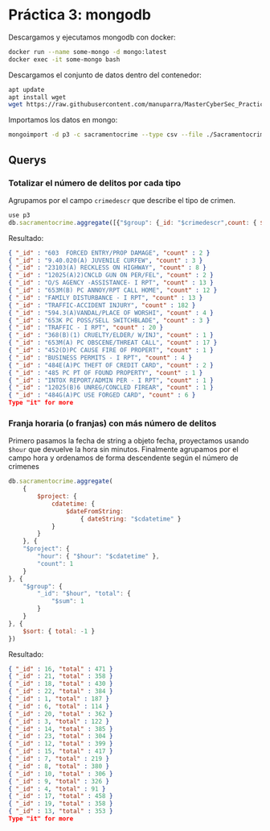 # Práctica 3: mongodb

Descargamos y ejecutamos mongodb con docker:

```sh
docker run --name some-mongo -d mongo:latest
docker exec -it some-mongo bash
```

Descargamos el conjunto de datos dentro del contenedor:

```sh
apt update
apt install wget
wget https://raw.githubusercontent.com/manuparra/MasterCyberSec_Practice/master/datasetmongodb/SacramentocrimeJanuary2006.csv
```

Importamos los datos en mongo:

```sh
mongoimport -d p3 -c sacramentocrime --type csv --file ./SacramentocrimeJanuary2006.csv --headerline
```

## Querys

### Totalizar el número de delitos por cada tipo

Agrupamos por el campo `crimedescr` que describe el tipo de crimen.

```js
use p3
db.sacramentocrime.aggregate([{"$group": {_id: "$crimedescr",count: { $sum: 1 }} }])
```

Resultado:

```json
{ "_id" : "603  FORCED ENTRY/PROP DAMAGE", "count" : 2 }
{ "_id" : "9.40.020(A) JUVENILE CURFEW", "count" : 3 }
{ "_id" : "23103(A) RECKLESS ON HIGHWAY", "count" : 8 }
{ "_id" : "12025(A)2)CNCLD GUN ON PER/FEL", "count" : 2 }
{ "_id" : "O/S AGENCY -ASSISTANCE- I RPT", "count" : 13 }
{ "_id" : "653M(B) PC ANNOY/RPT CALL HOME", "count" : 12 }
{ "_id" : "FAMILY DISTURBANCE - I RPT", "count" : 13 }
{ "_id" : "TRAFFIC-ACCIDENT INJURY", "count" : 182 }
{ "_id" : "594.3(A)VANDAL/PLACE OF WORSHI", "count" : 4 }
{ "_id" : "653K PC POSS/SELL SWITCHBLADE", "count" : 3 }
{ "_id" : "TRAFFIC - I RPT", "count" : 20 }
{ "_id" : "368(B)(1) CRUELTY/ELDER/ W/INJ", "count" : 1 }
{ "_id" : "653M(A) PC OBSCENE/THREAT CALL", "count" : 17 }
{ "_id" : "452(D)PC CAUSE FIRE OF PROPERT", "count" : 1 }
{ "_id" : "BUSINESS PERMITS - I RPT", "count" : 4 }
{ "_id" : "484E(A)PC THEFT OF CREDIT CARD", "count" : 2 }
{ "_id" : "485 PC PT OF FOUND PROPERTY", "count" : 1 }
{ "_id" : "INTOX REPORT/ADMIN PER - I RPT", "count" : 1 }
{ "_id" : "12025(B)6 UNREG/CONCLED FIREAR", "count" : 1 }
{ "_id" : "484G(A)PC USE FORGED CARD", "count" : 6 }
Type "it" for more
```



### Franja horaria (o franjas) con más número de delitos

Primero pasamos la fecha de string a objeto fecha, proyectamos usando `$hour` que devuelve la hora sin minutos. Finalmente agrupamos por el campo hora  y ordenamos de forma descendente según el número de crimenes

```js
db.sacramentocrime.aggregate(
    {
        $project: {
            cdatetime: {
                $dateFromString:
                    { dateString: "$cdatetime" }
            }
        }
    }, {
    "$project": {
        "hour": { "$hour": "$cdatetime" },
        "count": 1
    }
}, {
    "$group": {
        "_id": "$hour", "total": {
            "$sum": 1
        }
    }
}, {
    $sort: { total: -1 }
})
```

Resultado:

```json
{ "_id" : 16, "total" : 471 }
{ "_id" : 21, "total" : 358 }
{ "_id" : 18, "total" : 430 }
{ "_id" : 22, "total" : 384 }
{ "_id" : 1, "total" : 187 }
{ "_id" : 6, "total" : 114 }
{ "_id" : 20, "total" : 362 }
{ "_id" : 3, "total" : 122 }
{ "_id" : 14, "total" : 385 }
{ "_id" : 23, "total" : 304 }
{ "_id" : 12, "total" : 399 }
{ "_id" : 15, "total" : 417 }
{ "_id" : 7, "total" : 219 }
{ "_id" : 8, "total" : 380 }
{ "_id" : 10, "total" : 306 }
{ "_id" : 9, "total" : 326 }
{ "_id" : 4, "total" : 91 }
{ "_id" : 17, "total" : 458 }
{ "_id" : 19, "total" : 358 }
{ "_id" : 13, "total" : 353 }
Type "it" for more
```

